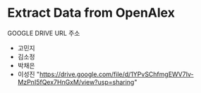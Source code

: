 # Extract Data from OpenAlex

GOOGLE DRIVE URL 주소
- 고민지
- 김소정
- 박채은
- 이성진 "https://drive.google.com/file/d/1YPvSChfmgEWV7Iv-MzPnI5fQex7HnGxM/view?usp=sharing"
